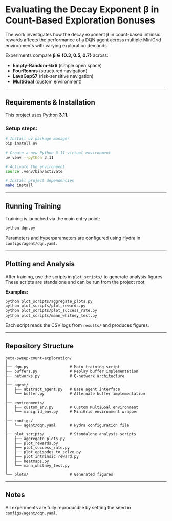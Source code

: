 # Evaluating the Decay Exponent β in Count-Based Exploration Bonuses

The work investigates how the decay exponent **β** in count-based intrinsic rewards affects the performance of a DQN agent across multiple MiniGrid environments with varying exploration demands.

Experiments compare **β ∈ {0.3, 0.5, 0.7}** across:

* **Empty-Random-6x6** (simple open space)
* **FourRooms** (structured navigation)
* **LavaGapS7** (risk-sensitive navigation)
* **MultiGoal** (custom environment)

---

## Requirements & Installation

This project uses Python **3.11**.

### Setup steps:

```bash
# Install uv package manager
pip install uv

# Create a new Python 3.11 virtual environment
uv venv --python 3.11

# Activate the environment
source .venv/bin/activate  

# Install project dependencies
make install
```

---

## Running Training

Training is launched via the main entry point:

```bash
python dqn.py
```

Parameters and hyperparameters are configured using Hydra in `configs/agent/dqn.yaml`.

---

## Plotting and Analysis

After training, use the scripts in `plot_scripts/` to generate analysis figures.
These scripts are standalone and can be run from the project root.

**Examples:**

```bash
python plot_scripts/aggregate_plots.py
python plot_scripts/plot_rewards.py
python plot_scripts/plot_success_rate.py
python plot_scripts/mann_whitney_test.py
```

Each script reads the CSV logs from `results/` and produces figures.

---

## Repository Structure

```
beta-sweep-count-exploration/
│
├── dqn.py                  # Main training script
├── buffers.py              # Replay buffer implementation
├── networks.py             # Q-network architecture
│
├── agent/
│   ├── abstract_agent.py   # Base agent interface
│   └── buffer.py           # Alternate buffer implementation
│
├── environments/
│   ├── custom_env.py       # Custom MultiGoal environment
│   └── minigrid_env.py     # MiniGrid environment wrapper
│
├── configs/
│   └── agent/dqn.yaml      # Hydra configuration file
│
├── plot_scripts/           # Standalone analysis scripts
│   ├── aggregate_plots.py
│   ├── plot_rewards.py
│   ├── plot_success_rate.py
│   ├── plot_episodes_to_solve.py
│   ├── plot_intrinsic_reward.py
│   ├── heatmaps.py
│   └── mann_whitney_test.py
│
└── plots/                  # Generated figures
```

---

## Notes

All experiments are fully reproducible by setting the seed in `configs/agent/dqn.yaml`.
